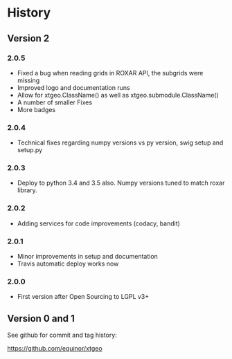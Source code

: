 # History

## Version 2

### 2.0.5

* Fixed a bug when reading grids in ROXAR API, the subgrids were missing
* Improved logo and documentation runs
* Allow for xtgeo.ClassName() as well as xtgeo.submodule.ClassName()
* A number of smaller Fixes
* More badges

### 2.0.4

* Technical fixes regarding numpy versions vs py version, swig setup and setup.py

### 2.0.3

* Deploy to python 3.4 and 3.5 also. Numpy versions tuned to match roxar library.

### 2.0.2

* Adding services for code improvements (codacy, bandit)

### 2.0.1

* Minor improvements in setup and documentation
* Travis automatic deploy works now

### 2.0.0

* First version after Open Sourcing to LGPL v3+

## Version 0 and 1

See github for commit and tag history:

https://github.com/equinor/xtgeo
